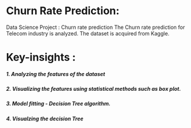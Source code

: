 # Churn Rate Prediction:
Data Science Project : Churn rate prediction
The Churn rate prediction for Telecom industry is analyzed. The dataset is acquired from Kaggle.

# Key-insights :
##### 1. Analyzing the features of the dataset
##### 2. Visualizing the features using statistical methods such as box plot.
##### 3. Model fitting - Decision Tree algorithm.
##### 4. Visualzing the decision Tree
